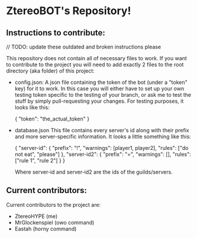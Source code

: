 # ZtereoBOT's Repository!

## Instructions to contribute:

// TODO: update these outdated and broken instructions please

This repository does not contain all of necessary files to work.
If you want to contribute to the project you will need to add exactly 2 files to the root directory (aka folder) of this project:

- config.json:
  A json file containing the token of the bot (under a "token" key) for it to work. In this case you will either have to set up your own testing token specific to the testing of your branch, or ask me to test the stuff by simply pull-requesting your changes. For testing purposes, it looks like this:
  
  {
	"token": "the_actual_token"
  }
  
  
- database.json
  This file contains every server's id along with their prefix and more server-specific information. It looks a little something like this:
  
  {
    "server-id": {
        "prefix": "!",
        "warnings": [player1, player2],
        "rules": ["do not eat", "please"]
    },
    "server-id2": {
        "prefix": "=",
        "warnings": [],
        "rules": ["rule 1", "rule 2"]
    }
  }
  
  Where server-id and server-id2 are the ids of the guilds/servers.
  
## Current contributors:
Current contributors to the project are:
- ZtereoHYPE (me)
- MrGlockenspiel (owo command)
- Eastah (horny command)
